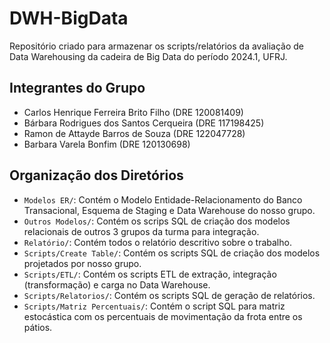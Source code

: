 # DWH-BigData
Repositório criado para armazenar os scripts/relatórios da avaliação de Data Warehousing da cadeira de Big Data do período 2024.1, UFRJ.

## Integrantes do Grupo

- Carlos Henrique Ferreira Brito Filho (DRE 120081409)
- Bárbara Rodrigues dos Santos Cerqueira (DRE 117198425)
- Ramon de Attayde Barros de Souza (DRE 122047728)
- Barbara Varela Bonfim (DRE 120130698)

## Organização dos Diretórios

- `Modelos ER/`: Contém o Modelo Entidade-Relacionamento do Banco Transacional, Esquema de Staging e Data Warehouse do nosso grupo.
- `Outros Modelos/`: Contém os scrips SQL de criação dos modelos relacionais de outros 3 grupos da turma para integração.
- `Relatório/`: Contém todos o relatório descritivo sobre o trabalho.
- `Scripts/Create Table/`: Contém os scripts SQL de criação dos modelos projetados por nosso grupo.
- `Scripts/ETL/`: Contém os scripts ETL de extração, integração (transformação) e carga no Data Warehouse.
- `Scripts/Relatorios/`: Contém os scripts SQL de geração de relatórios.
- `Scripts/Matriz Percentuais/`: Contém o script SQL para matriz estocástica com os percentuais de movimentação da frota entre os pátios.


